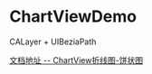 # ChartViewDemo
CALayer + UIBeziaPath

[文档地址 -- ChartView折线图-饼状图](http://xiongyunqiao.cn/2017/08/25/ChartView折线图-饼状图/)
